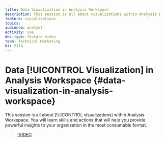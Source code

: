 ```yaml
---
title: Data Visualization in Analysis Workspace
description: This session is all about visualizations within Analysis Workspace. You will learn skills and actions that will help you provide powerful insights to your organization in the most consumable format.
feature: visualizations
topics: 
audience: analyst
activity: use
doc-type: feature video
team: Technical Marketing
kt: 2114
---
```


# Data [!UICONTROL Visualization] in Analysis Workspace {#data-visualization-in-analysis-workspace}

This session is all about [!UICONTROL visualizations] within Analysis Workspace. You will learn skills and actions that will help you provide powerful insights to your organization in the most consumable format.

>[!VIDEO](https://video.tv.adobe.com/v/25036/?quality=12)
